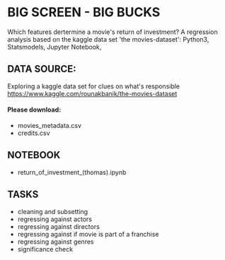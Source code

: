 # BIG SCREEN - BIG BUCKS
Which features dertermine a movie's return of investment? A regression analysis based on the kaggle data set 'the movies-dataset': Python3, Statsmodels, Jupyter Notebook,

## DATA SOURCE:
Exploring a kaggle data set for clues on what's responsible 
https://www.kaggle.com/rounakbanik/the-movies-dataset

#### Please download:
* movies_metadata.csv 
* credits.csv


## NOTEBOOK
* return_of_investment_(thomas).ipynb

## TASKS
* cleaning and subsetting
* regressing against actors
* regressing against directors
* regressing against if movie is part of a franchise
* regressing against genres
* significance check
